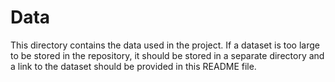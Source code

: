# Data

This directory contains the data used in the project. If a dataset is too large to be stored in the repository, it should be stored in a separate directory and a link to the dataset should be provided in this README file.